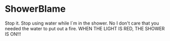 # ShowerBlame
Stop it. Stop using water while I`m in the shower. No I don't care that you needed the water to put out a fire. WHEN THE LIGHT IS RED, THE SHOWER IS ON!!!
